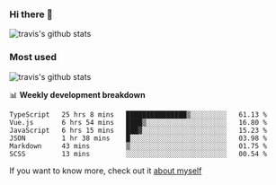 ### Hi there 👋

<!--
**HondryTravis/HondryTravis** is a ✨ _special_ ✨ repository because its `README.md` (this file) appears on your GitHub profile.

Here are some ideas to get you started:

- 🔭 I’m currently working on ...
- 🌱 I’m currently learning ...
- 👯 I’m looking to collaborate on ...
- 🤔 I’m looking for help with ...
- 💬 Ask me about ...
- 📫 How to reach me: ...
- 😄 Pronouns: ...
- ⚡ Fun fact: ...
-->

![travis's github stats](https://github-readme-stats.vercel.app/api?username=HondryTravis&hide=stars)
### Most used
![travis's github stats](https://github-readme-stats.anuraghazra1.vercel.app/api/top-langs/?username=HondryTravis&layout=compact&hide_title=true)

📊 **Weekly development breakdown**

<!--START_SECTION:waka-->

```text
TypeScript   25 hrs 8 mins   ███████████████▒░░░░░░░░░   61.13 %
Vue.js       6 hrs 54 mins   ████▒░░░░░░░░░░░░░░░░░░░░   16.80 %
JavaScript   6 hrs 15 mins   ███▓░░░░░░░░░░░░░░░░░░░░░   15.23 %
JSON         1 hr 38 mins    █░░░░░░░░░░░░░░░░░░░░░░░░   03.98 %
Markdown     43 mins         ▒░░░░░░░░░░░░░░░░░░░░░░░░   01.75 %
SCSS         13 mins         ░░░░░░░░░░░░░░░░░░░░░░░░░   00.54 %
```

<!--END_SECTION:waka-->

If you want to know more, check out it [about myself](https://hondrytravis.github.io/)
